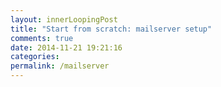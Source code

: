 ```yaml
---
layout: innerLoopingPost
title: "Start from scratch: mailserver setup"
comments: true
date: 2014-11-21 19:21:16
categories: 
permalink: /mailserver
---
```






